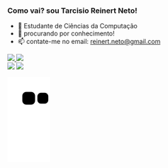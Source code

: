 ### Como vai? sou Tarcisio Reinert Neto!

- 🌱 Estudante de Ciências da Computação  
- 🤔 procurando por conhecimento!
- 📫 contate-me no email: reinert.neto@gmail.com

<div align="left">
  <a href="https://github.com/Mr-reinert">
  <img height="160em" src="https://github-readme-stats.vercel.app/api?username=Mr-reinert&show_icons=true&theme=dracula&include_all_commits=true&count_private=true"/>
  <img height="160em" src="https://github-readme-stats.vercel.app/api/top-langs/?username=Mr-reinert&layout=compact&langs_count=7&theme=dracula"/>
</div>

<div align="left"> 
  <a href="https://www.instagram.com/reinert_tarcisio/" target="_blank"><img src="https://img.shields.io/badge/-Instagram-%23E4405F?style=for-the-badge&logo=instagram&logoColor=white" target="_blank"></a>
  <a href = "mailto:reinert.neto@gmail.com" target="_blank><img src="https://img.shields.io/badge/-Gmail-%23333?style=for-the-badge&logo=gmail&logoColor=white" target="_blank"></a>
  <a href="https://www.linkedin.com/in/tarcisio-reinert-neto-37478722b/" target="_blank"><img src="https://img.shields.io/badge/-LinkedIn-%230077B5?style=for-the-badge&logo=linkedin&logoColor=white" target="_blank"></a> 

</div>

  ![Snake animation](https://github.com/Mr-reinert/Mr-reinert/blob/output/github-contribution-grid-snake.svg)
